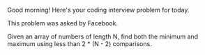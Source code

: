 Good morning! Here's your coding interview problem for today.

This problem was asked by Facebook.

Given an array of numbers of length N, find both the minimum and maximum using
less than 2 * (N - 2) comparisons.


